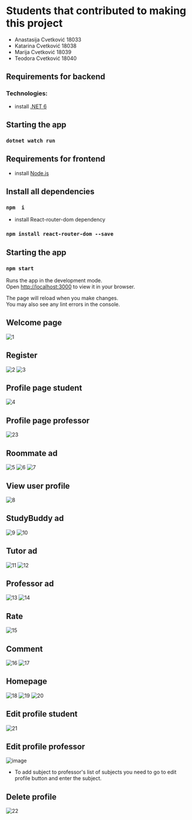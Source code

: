 # Students that contributed to making this project

- Anastasija Cvetković 18033
- Katarina Cvetković 18038
- Marija Cvetković 18039
- Teodora Cvetković 18040
## Requirements for backend
### Technologies:
- install [.NET 6]( https://dotnet.microsoft.com/en-us/download/dotnet/6.0)
## Starting the app
### `dotnet watch run`
## Requirements for frontend

- install [Node.js](https://nodejs.org/en/download/)
## Install all dependencies
### `npm  i`

- install React-router-dom dependency

### `npm install react-router-dom --save`

## Starting the app

### `npm start`

Runs the app in the development mode.\
Open [http://localhost:3000](http://localhost:3000) to view it in your browser.

The page will reload when you make changes.\
You may also see any lint errors in the console.
## Welcome page
![1](https://user-images.githubusercontent.com/101969164/228252863-38895976-136b-4c87-97ab-cae8837c9b49.jpg)

## Register 
![2](https://user-images.githubusercontent.com/101969164/228252267-d8c7a3bf-b54d-41be-8c08-ee124a6dcbea.jpg)
![3](https://user-images.githubusercontent.com/101969164/228252280-e6c739f1-3052-41c8-b525-ade62459e50b.jpg)

## Profile page student
![4](https://user-images.githubusercontent.com/101969164/228252305-5269f831-0852-478a-a8d4-7292d5b46923.jpg)

## Profile page professor
![23](https://user-images.githubusercontent.com/101969164/228256329-f5fa89c0-c89f-4d68-92d1-e978371db66a.jpg)


## Roommate ad
![5](https://user-images.githubusercontent.com/101969164/228252322-bc0be0f8-b03f-490a-9c90-ed1dc386c024.jpg)
![6](https://user-images.githubusercontent.com/101969164/228252333-fde76b6f-a917-4699-a8c9-fc19fbbd2fd4.jpg)
![7](https://user-images.githubusercontent.com/101969164/228252346-b828b3e1-27ae-4f02-ab32-ce355d349544.jpg)

## View user profile
![8](https://user-images.githubusercontent.com/101969164/228252119-bd787d36-ada9-4bf2-98b1-b95785e7e75d.jpg)

## StudyBuddy ad
![9](https://user-images.githubusercontent.com/101969164/228252131-8136c941-89bb-4081-848a-d3738dcc8b0d.jpg)
![10](https://user-images.githubusercontent.com/101969164/228252138-edd42e7b-6a44-4f3b-b23c-1017874a6184.jpg)

## Tutor ad
![11](https://user-images.githubusercontent.com/101969164/228252147-0ab840cc-c004-4c4c-845d-4999d0707ff1.jpg)
![12](https://user-images.githubusercontent.com/101969164/228252152-b01382e7-665f-473c-aacb-baffb3989f97.jpg)

## Professor ad
![13](https://user-images.githubusercontent.com/101969164/228252158-d81caefe-9e34-4537-ab38-c4d30acd2849.jpg)
![14](https://user-images.githubusercontent.com/101969164/228252169-79549b8f-5ab7-4b11-8540-fde2f3b05e92.jpg)

## Rate
![15](https://user-images.githubusercontent.com/101969164/228252174-b10202db-660b-49f3-b7df-5ceda2c3ed20.jpg)

## Comment
![16](https://user-images.githubusercontent.com/101969164/228252181-d1704577-a9eb-446b-a2cb-6dda9ccf65f2.jpg)
![17](https://user-images.githubusercontent.com/101969164/228252189-aae5f545-6fe1-4c07-ab30-90028282fb86.jpg)

## Homepage
![18](https://user-images.githubusercontent.com/101969164/228252200-f58d03c3-55dc-432b-ad35-c738d74b8bc5.jpg)
![19](https://user-images.githubusercontent.com/101969164/228252227-82e3a98d-3989-45b1-a290-04498de4eda1.jpg)
![20](https://user-images.githubusercontent.com/101969164/228252240-ccf1f742-162f-4586-a3c2-c9601c7a8dd0.jpg)

## Edit profile student
![21](https://user-images.githubusercontent.com/101969164/228252249-50fe2d23-2f9e-49fd-bd75-fa7076a77a09.jpg)

## Edit profile professor
![image](https://user-images.githubusercontent.com/101969164/228257410-6718371d-c680-4a94-be49-ea8c5751dd53.png)
- To add subject to professor's list of subjects you need to go to edit profile button and enter the subject.

## Delete profile
![22](https://user-images.githubusercontent.com/101969164/228252260-f2994f1e-3a07-4d72-8269-e2525c316b8d.jpg)


